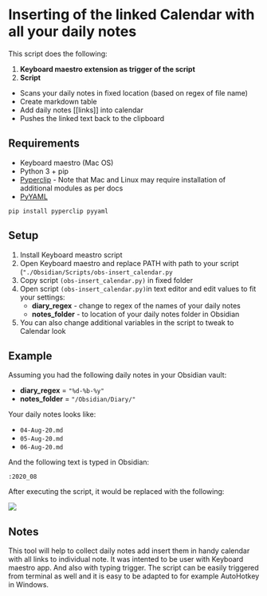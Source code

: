 # Inserting of the linked Calendar with all your daily notes

This script does the following:

1) __Keyboard maestro extension as trigger of the script__
2) __Script__

- Scans your daily notes in fixed location (based on regex of file name)
- Create markdown table 
- Add daily notes [[links]] into calendar
- Pushes the linked text back to the clipboard

## Requirements

* Keyboard maestro (Mac OS)
* Python 3 + pip
* [Pyperclip](https://pypi.org/project/pyperclip/) - Note that Mac and Linux may require installation of additional modules as per docs
* [PyYAML](https://pypi.org/project/PyYAML/)

```pip install pyperclip pyyaml```

## Setup

1. Install Keyboard meastro script
2. Open Keyboard maestro and replace PATH with path to your script (```"./Obsidian/Scripts/obs-insert_calendar.py```
2. Copy script ```(obs-insert_calendar.py)``` in fixed folder
3. Open script ```(obs-insert_calendar.py)```in text editor and edit values to fit your settings:
	- __diary_regex__ - change to regex of the names of your daily notes
	- __notes_folder__ - to location of your daily notes folder in Obsidian
4. You can also change additional variables in the script to tweak to Calendar look

## Example

Assuming you had the following daily notes in your Obsidian vault:

- __diary_regex__ =   ```"%d-%b-%y"```
- __notes_folder__ =  ```"/Obsidian/Diary/"```

Your daily notes looks like:

- ```04-Aug-20.md```
- ```05-Aug-20.md```
- ```06-Aug-20.md```

And the following text is typed in Obsidian:

```:2020_08```

After executing the script, it would be replaced with the following:

![](https://github.com/dxcore35/obs-Calendar/blob/master/Calendar.jpg)

## Notes

This tool will help to collect daily notes add insert them in handy calendar with all links to individual note. It was intented to be user with Keyboard maestro app. And also with typing trigger. The script can be easily triggered from terminal as well and it is easy to be adapted to for example AutoHotkey in Windows.
